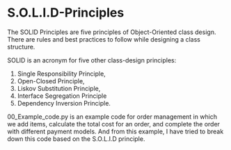 # S.O.L.I.D-Principles
The SOLID Principles are five principles of Object-Oriented class design. There are rules and best practices to follow while designing a class structure.

SOLID is an acronym for five other class-design principles: 
1. Single Responsibility Principle, 
2. Open-Closed Principle, 
3. Liskov Substitution Principle, 
4. Interface Segregation Principle
5. Dependency Inversion Principle.


00_Example_code.py is an example code for order management in which we add items, calculate the total cost for an order, and complete the order with different payment models.
And from this example, I have tried to break down this code based on the S.O.L.I.D principle. 





